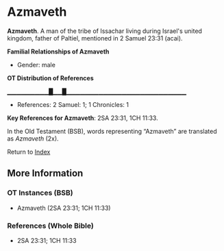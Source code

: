 # Azmaveth
**Azmaveth**. 
A man of the tribe of Issachar living during Israel's united kingdom, father of Paltiel, mentioned in 2 Samuel 23:31 (acai). 




**Familial Relationships of Azmaveth**


* Gender: male


**OT Distribution of References**

▁▁▁▁▁▁▁▁▁█▁▁█▁▁▁▁▁▁▁▁▁▁▁▁▁▁▁▁▁▁▁▁▁▁▁▁▁▁
* References: 2 Samuel: 1; 1 Chronicles: 1



**Key References for Azmaveth**: 
2SA 23:31, 1CH 11:33. 


In the Old Testament (BSB), words representing “Azmaveth” are translated as 
*Azmaveth* (2x). 




Return to [Index](00-Index.md)

## More Information

### OT Instances (BSB)

* Azmaveth (2SA 23:31; 1CH 11:33)



### References (Whole Bible)

* 2SA 23:31; 1CH 11:33



